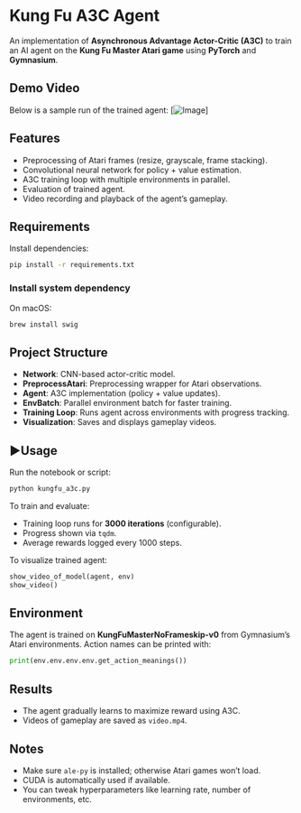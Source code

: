 # Kung Fu A3C Agent

An implementation of **Asynchronous Advantage Actor-Critic (A3C)** to train an AI agent on the **Kung Fu Master Atari game** using **PyTorch** and **Gymnasium**.

## Demo Video
Below is a sample run of the trained agent:
[![Image](https://github.com/user-attachments/assets/fd43e04a-2b36-4bf8-8092-b5cb3eecc441)]

## Features

* Preprocessing of Atari frames (resize, grayscale, frame stacking).
* Convolutional neural network for policy + value estimation.
* A3C training loop with multiple environments in parallel.
* Evaluation of trained agent.
* Video recording and playback of the agent’s gameplay.

## Requirements

Install dependencies:

```bash
pip install -r requirements.txt
```

### Install system dependency
On macOS:
```bash
brew install swig
```

## Project Structure

* **Network**: CNN-based actor-critic model.
* **PreprocessAtari**: Preprocessing wrapper for Atari observations.
* **Agent**: A3C implementation (policy + value updates).
* **EnvBatch**: Parallel environment batch for faster training.
* **Training Loop**: Runs agent across environments with progress tracking.
* **Visualization**: Saves and displays gameplay videos.

## ▶Usage

Run the notebook or script:

```bash
python kungfu_a3c.py
```

To train and evaluate:

* Training loop runs for **3000 iterations** (configurable).
* Progress shown via `tqdm`.
* Average rewards logged every 1000 steps.

To visualize trained agent:

```python
show_video_of_model(agent, env)
show_video()
```

## Environment

The agent is trained on **KungFuMasterNoFrameskip-v0** from Gymnasium’s Atari environments.
Action names can be printed with:

```python
print(env.env.env.env.get_action_meanings())
```

## Results

* The agent gradually learns to maximize reward using A3C.
* Videos of gameplay are saved as `video.mp4`.

## Notes

* Make sure `ale-py` is installed; otherwise Atari games won’t load.
* CUDA is automatically used if available.
* You can tweak hyperparameters like learning rate, number of environments, etc.


